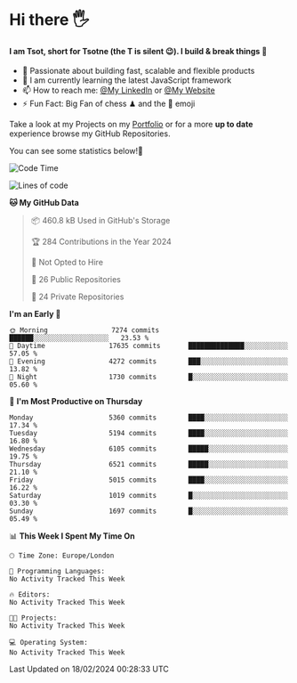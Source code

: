 # Hi there :raised_hand_with_fingers_splayed:
#### I am Tsot, short for Tsotne (the T is silent :wink:). I build & break things :space_invader:
- :telescope: Passionate about building fast, scalable and flexible products
- :seedling: I am currently learning the latest JavaScript framework 
- :mailbox: How to reach me: [@My LinkedIn](https://www.linkedin.com/in/tsotne-gvadzabia/) or [@My Website](https://tsotne.co.uk/contact)
- :zap: Fun Fact: Big Fan of chess ♟ and the 👾 emoji

Take a look at my Projects on my [Portfolio](https://tsotne.co.uk/) or for a more **up to date** experience browse my GitHub Repositories.

You can see some statistics below!:space_invader:
<!--START_SECTION:waka-->
![Code Time](http://img.shields.io/badge/Code%20Time-761%20hrs%202%20mins-blue)

![Lines of code](https://img.shields.io/badge/From%20Hello%20World%20I%27ve%20Written-11.0%20million%20lines%20of%20code-blue)

**🐱 My GitHub Data** 

> 📦 460.8 kB Used in GitHub's Storage 
 > 
> 🏆 284 Contributions in the Year 2024
 > 
> 🚫 Not Opted to Hire
 > 
> 📜 26 Public Repositories 
 > 
> 🔑 24 Private Repositories 
 > 
**I'm an Early 🐤** 

```text
🌞 Morning                7274 commits        ██████░░░░░░░░░░░░░░░░░░░   23.53 % 
🌆 Daytime                17635 commits       ██████████████░░░░░░░░░░░   57.05 % 
🌃 Evening                4272 commits        ███░░░░░░░░░░░░░░░░░░░░░░   13.82 % 
🌙 Night                  1730 commits        █░░░░░░░░░░░░░░░░░░░░░░░░   05.60 % 
```
📅 **I'm Most Productive on Thursday** 

```text
Monday                   5360 commits        ████░░░░░░░░░░░░░░░░░░░░░   17.34 % 
Tuesday                  5194 commits        ████░░░░░░░░░░░░░░░░░░░░░   16.80 % 
Wednesday                6105 commits        █████░░░░░░░░░░░░░░░░░░░░   19.75 % 
Thursday                 6521 commits        █████░░░░░░░░░░░░░░░░░░░░   21.10 % 
Friday                   5015 commits        ████░░░░░░░░░░░░░░░░░░░░░   16.22 % 
Saturday                 1019 commits        █░░░░░░░░░░░░░░░░░░░░░░░░   03.30 % 
Sunday                   1697 commits        █░░░░░░░░░░░░░░░░░░░░░░░░   05.49 % 
```


📊 **This Week I Spent My Time On** 

```text
🕑︎ Time Zone: Europe/London

💬 Programming Languages: 
No Activity Tracked This Week

🔥 Editors: 
No Activity Tracked This Week

🐱‍💻 Projects: 
No Activity Tracked This Week

💻 Operating System: 
No Activity Tracked This Week
```


 Last Updated on 18/02/2024 00:28:33 UTC
<!--END_SECTION:waka-->
